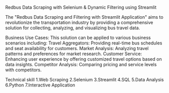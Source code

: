 Redbus Data Scraping with Selenium & Dynamic Filtering using Streamlit

The "Redbus Data Scraping and Filtering with Streamlit Application" aims to revolutionize the transportation industry by providing a comprehensive solution for collecting, analyzing, and visualizing bus travel data.

Business Use Cases:
This solution can be applied to various business scenarios including:
Travel Aggregators: Providing real-time bus schedules and seat availability for customers.
Market Analysis: Analyzing travel patterns and preferences for market research.
Customer Service: Enhancing user experience by offering customized travel options based on data insights.
Competitor Analysis: Comparing pricing and service levels with competitors.


Technical skill
1.Web Scraping
2.Selenium
3.Streamlit
4.SQL
5.Data Analysis
6.Python
7.Interactive Application

